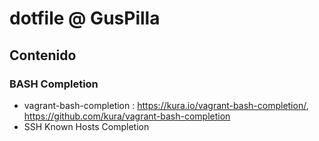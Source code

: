 # dotfile @ GusPilla

## Contenido

### BASH Completion

* vagrant-bash-completion : https://kura.io/vagrant-bash-completion/, https://github.com/kura/vagrant-bash-completion
* SSH Known Hosts Completion

